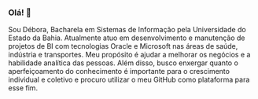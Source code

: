 ### Olá! 🤗

Sou Débora, Bacharela em Sistemas de Informação pela Universidade do Estado da Bahia. Atualmente atuo em desenvolvimento e manutenção de projetos de BI com tecnologias Oracle e Microsoft nas áreas de saúde, indústria e transportes. Meu propósito é ajudar a melhorar os negócios e a habilidade analítica das pessoas. Além disso, busco enxergar quanto o aperfeiçoamento do conhecimento é importante para o crescimento individual e coletivo e procuro utilizar o meu GitHub como plataforma para esse fim.

<a href="https://www.linkedin.com/in/deboraosantana/" target="_blank"> 
<img title="deboraosantana" alt="deboraosantana" src="https://image.flaticon.com/icons/png/512/174/174857.png" height="15" width="15></a>
                                                                                                                                  

<!--
**deboraos/deboraos** is a ✨ _special_ ✨ repository because its `README.md` (this file) appears on your GitHub profile.

Here are some ideas to get you started:

- 🔭 I’m currently working on ...
- 🌱 I’m currently learning ...
- 👯 I’m looking to collaborate on ...
- 🤔 I’m looking for help with ...
- 💬 Ask me about ...
- 📫 How to reach me: ...
- 😄 Pronouns: ...
- ⚡ Fun fact: ...
-->
